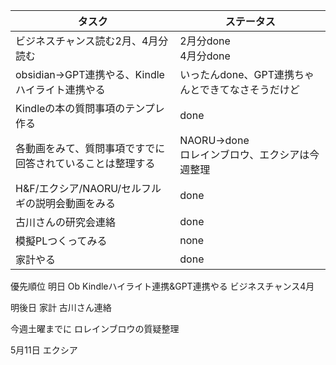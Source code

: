 
| タスク                              | ステータス                           |
| -------------------------------- | ------------------------------- |
| ビジネスチャンス読む2月、4月分読む               | 2月分done<br>4月分done              |
| obsidian→GPT連携やる、Kindleハイライト連携やる | いったんdone、GPT連携ちゃんとできてなさそうだけど    |
| Kindleの本の質問事項のテンプレ作る             | done                            |
| 各動画をみて、質問事項ですでに回答されていることは整理する    | NAORU→done<br>ロレインブロウ、エクシアは今週整理 |
| H&F/エクシア/NAORU/セルフルギの説明会動画をみる    | done                            |
| 古川さんの研究会連絡                       | done                            |
| 模擬PLつくってみる                       | none                            |
| 家計やる                             | done                            |
優先順位
明日
Ob Kindleハイライト連携&GPT連携やる
ビジネスチャンス4月

明後日
家計
古川さん連絡

今週土曜までに
ロレインブロウの質疑整理

5月11日
エクシア
